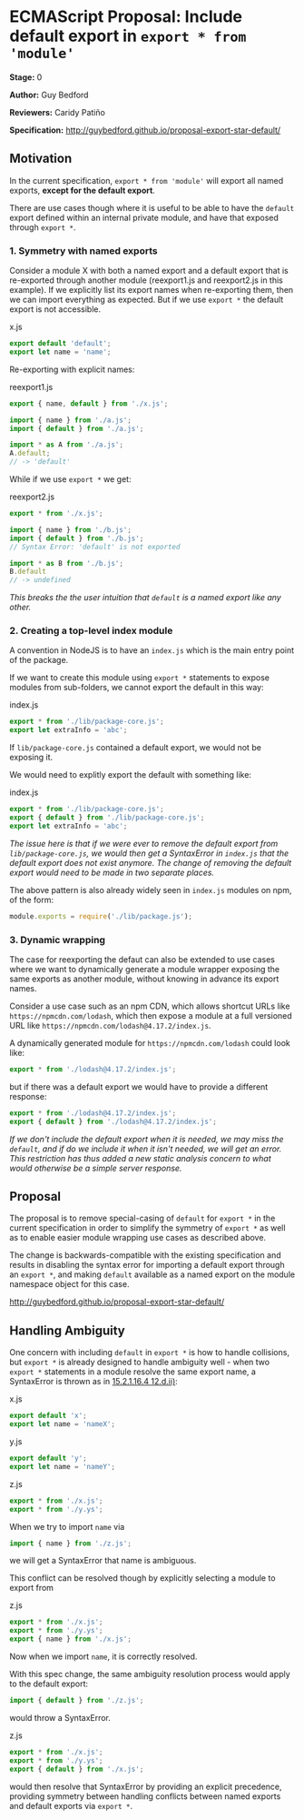 # ECMAScript Proposal: Include default export in `export * from 'module'`

**Stage:** 0

**Author:** Guy Bedford

**Reviewers:** Caridy Patiño

**Specification:** http://guybedford.github.io/proposal-export-star-default/

## Motivation

In the current specification, `export * from 'module'` will export all named exports, **except for
the default export**.

There are use cases though where it is useful to be able to have the `default` export defined within
an internal private module, and have that exposed through `export *`.

### 1. Symmetry with named exports

Consider a module X with both a named export and a default export that is re-exported through another module
(reexport1.js and reexport2.js in this example). If we explicitly list its export names when re-exporting them,
then we can import everything as expected. But if we use `export *` the default export is not accessible.

x.js
```javascript
export default 'default';
export let name = 'name';
```

Re-exporting with explicit names:

reexport1.js
```javascript
export { name, default } from './x.js';
```

```javascript
import { name } from './a.js';
import { default } from './a.js';

import * as A from './a.js';
A.default;
// -> 'default'
```

While if we use `export *` we get:

reexport2.js
```javascript
export * from './x.js';
```

```javascript
import { name } from './b.js';
import { default } from './b.js';
// Syntax Error: 'default' is not exported

import * as B from './b.js';
B.default
// -> undefined
```

_This breaks the the user intuition that `default` is a named export like any other._

### 2. Creating a top-level index module

A convention in NodeJS is to have an `index.js` which is the main entry point of the package.

If we want to create this module using `export *` statements to expose modules from sub-folders, we
cannot export the default in this way:

index.js
```javascript
export * from './lib/package-core.js';
export let extraInfo = 'abc';
```

If `lib/package-core.js` contained a default export, we would not be exposing it.

We would need to explitly export the default with something like:

index.js
```javascript
export * from './lib/package-core.js';
export { default } from './lib/package-core.js';
export let extraInfo = 'abc';
```

_The issue here is that if we were ever to remove the default export from
`lib/package-core.js`, we would then get a SyntaxError in `index.js` that the
default export does not exist anymore. The change of removing the default export
would need to be made in two separate places._

The above pattern is also already widely seen in `index.js` modules on npm, of the form:

```javascript
module.exports = require('./lib/package.js');
```

### 3. Dynamic wrapping

The case for reexporting the defaut can also be extended to use cases where we want to dynamically
generate a module wrapper exposing the same exports as another module, without knowing in advance its export names.

Consider a use case such as an npm CDN, which allows shortcut URLs like `https://npmcdn.com/lodash`,
which then expose a module at a full versioned URL like `https://npmcdn.com/lodash@4.17.2/index.js`.

A dynamically generated module for `https://npmcdn.com/lodash` could look like:

```javascript
export * from './lodash@4.17.2/index.js';
```

but if there was a default export we would have to provide a different response:

```javascript
export * from './lodash@4.17.2/index.js';
export { default } from './lodash@4.17.2/index.js';
```

_If we don't include the default export when it is needed, we may miss the `default`, and if do we include
it when it isn't needed, we will get an error. This restriction has thus added a new static analysis
concern to what would otherwise be a simple server response._

## Proposal

The proposal is to remove special-casing of `default` for `export *` in the current specification
in order to simplify the symmetry of `export *` as well as to enable easier module wrapping use cases as described above.

The change is backwards-compatible with the existing specification and results in disabling the syntax error for importing
a default export through an `export *`, and making `default` available as a named export on the module namespace object for this case.

http://guybedford.github.io/proposal-export-star-default/

## Handling Ambiguity

One concern with including `default` in `export *` is how to handle collisions, but `export *`
is already designed to handle ambiguity well - when two `export *` statements in a module resolve the
same export name, a SyntaxError is thrown as in [15.2.1.16.4 12.d.ii)](https://tc39.github.io/ecma262/#sec-moduledeclarationinstantiation):

  x.js
  ```javascript
  export default 'x';
  export let name = 'nameX';
  ```

  y.js
  ```javascript
  export default 'y';
  export let name = 'nameY';
  ```

  z.js
  ```javascript
  export * from './x.js';
  export * from './y.ys';
  ```

When we try to import `name` via

  ```javascript
  import { name } from './z.js';
  ```

we will get a SyntaxError that name is ambiguous.

This conflict can be resolved though by explicitly selecting a module to export from

  z.js
  ```javascript
  export * from './x.js';
  export * from './y.ys';
  export { name } from './x.js';
  ```

Now when we import `name`, it is correctly resolved.

With this spec change, the same ambiguity resolution process would apply to the default export:

  ```javascript
  import { default } from './z.js';
  ```

would throw a SyntaxError.

  z.js
  ```javascript
  export * from './x.js';
  export * from './y.ys';
  export { default } from './x.js';
  ```

would then resolve that SyntaxError by providing an explicit precedence, providing symmetry between handling conflicts between named exports
and default exports via `export *`.
